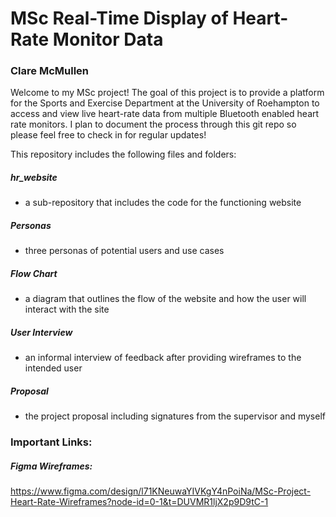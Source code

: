 # MSc Real-Time Display of Heart-Rate Monitor Data
### Clare McMullen

Welcome to my MSc project! The goal of this project is to provide a platform for the Sports and Exercise Department at the University of Roehampton to access and view live heart-rate data from multiple Bluetooth enabled heart rate monitors. I plan to document the process through this git repo so please feel free to check in for regular updates!

This repository includes the following files and folders:

##### hr_website
- a sub-repository that includes the code for the functioning website

##### Personas
- three personas of potential users and use cases

##### Flow Chart
- a diagram that outlines the flow of the website and how the user will interact with the site

##### User Interview
- an informal interview of feedback after providing wireframes to the intended user

##### Proposal
- the project proposal including signatures from the supervisor and myself


### Important Links:

##### Figma Wireframes:
https://www.figma.com/design/l71KNeuwaYIVKgY4nPoiNa/MSc-Project-Heart-Rate-Wireframes?node-id=0-1&t=DUVMR1ljX2p9D9tC-1





